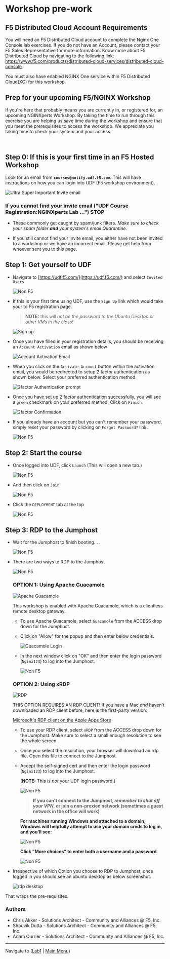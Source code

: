# Workshop pre-work

## F5 Distributed Cloud Account Requirements

You will need an F5 Distributed Cloud account to complete the Nginx One Console lab exercises.  If you do not have an Account, please contact your F5 Sales Representative for more information. Know more about F5 Distributed Cloud by navigating to the following link: https://www.f5.com/products/distributed-cloud-services/distributed-cloud-console.

You must also have enabled NGINX One service within F5 Distributed Cloud(XC) for this workshop.

## Prep for your upcoming F5/NGINX Workshop

If you're here that probably means you are currently in, or registered for, an upcoming NGINXperts Workshop. By taking the time to run through this exercise you are helping us save time during the workshop and ensure that you meet the prerequisites to access the workshop. We appreciate you taking time to check your system and your access.

<br/>

## Step 0: If this is your first time in an F5 Hosted Workshop

Look for an email from **`courses@notify.udf.f5.com`**. This will have instructions on how you can login into UDF (F5 workshop environment).

![Ultra Super Important Invite email](media/megasuperimportantemail.png)

### If you cannot find your invite email ("UDF Course Registration:NGINXperts Lab ...") STOP

- These commonly get caught by spam/junk filters. *Make sure to check your spam folder **and** your system's email Quarantine.*

- If you still cannot find your invite email, you either have not been invited to a workshop or we have an incorrect email. Please get help from whoever sent you to this page.

## Step 1: Get yourself to UDF

- Navigate to [https://udf.f5.com/](https://udf.f5.com/) and select `Invited Users`

    ![Non F5](media/udfloginnonf5.png)

- If this is your first time using UDF, use the `Sign Up` link which would take your to F5 registration page.
  
    >**NOTE:** this will *not be the password to the Ubuntu Desktop or other VMs in the class!*

    ![Sign up](media/F5signup.png)

- Once you have filled in your registration details, you should be receiving an `Account Activation` email as shown below
  
    ![Account Activation Email](media/F5accountactivationemail.png)

- When you click on the `Activate Account` button within the activation email, you would be redirected to setup 2 factor authentication as shown below. Select your preferred authentication method.
  
    ![2factor Authentication prompt](media/2factorAuthentication.png)

- Once you have set up 2 factor authentication successfully, you will see a `green` checkmark on your preferred method. Click on `Finish`.
  
    ![2factor Confirmation](media/2factorConfirmation.png)

- If you already have an account but you can't remember your password, simply reset your password by clicking on `Forgot Password?` link.

    ![Non F5](media/udfloginreset.png "happens to the best of us")

## Step 2: Start the course

- Once logged into UDF, click `Launch` (This will open a new tab.)
  
    ![Non F5](media/courselist.png "click launch")

- And then click on `Join`
  
    ![Non F5](media/joinbutton.png "'Yes I'm sure'")

- Click the `DEPLOYMENT` tab at the top

    ![Non F5](media/almostthere.png "I'm up here")

## Step 3: RDP to the Jumphost

- Wait for the Jumphost to finish booting. . .

    ![Non F5](media/waitforboot.png "loading. . .")

- There are two ways to RDP to the Jumphost

    ![Non F5](media/launchrdp.png "almost there")

  ### OPTION 1: Using **Apache Guacamole**

  ![Apache Guacamole](media/Apache_Guacamole.png)
  
  This workshop is enabled with Apache Guacamole, which is a clientless remote desktop gateway.

  - To use Apache Guacamole, select `Guacamole` from the ACCESS drop down for the Jumphost.

  - Click on "Allow" for the popup and then enter below credentials.

      ![Guacamole Login](media/guacamole_login.png)
  
  - In the next window click on "OK" and then enter the login password (`Nginx123`) to log into the Jumphost.

      ![Non F5](media/useruser.png)

  ### OPTION 2: Using **xRDP**

  ![RDP](media/rdp.png)

  THIS OPTION REQUIRES AN RDP CLIENT! If you have a Mac *and* haven't downloaded an RDP client before, here is the first-party version:

  [Microsoft's RDP client on the Apple Apps Store](https://apps.apple.com/us/app/microsoft-remote-desktop/id1295203466?mt=12)

  - To use your RDP client, select `xRDP` from the ACCESS drop down for the Jumphost. Make sure to select a small enough resolution to see the whole screen.

  - Once you select the resolution, your browser will download an rdp file. Open this file to connect to the Jumphost.

  - Accept the self-signed cert and then enter the login password (`Nginx123`) to log into the Jumphost.
  
    (**NOTE:** This is *not* your UDF login password.)

    ![Non F5](media/useruser.png)

    > **If you can't connect to the Jumphost, *remember to shut off your VPN*, or join a non-proxied network (sometimes a guest network in the office will work)**

    **For machines running Windows and attached to a domain, Windows will helpfully attempt to use your domain creds to log in, and you'll see:**

    ![Non F5](media/domaincreds.png "everyone has credentials.com email accounts right?")

    **Click "More choices" to enter both a username and a password**

    ![Non F5](media/domaincredsannotated.png "green arrows")

- Irrespective of which Option you choose to RDP to Jumphost, once logged in you should see an ubuntu desktop as below screenshot.

  ![rdp desktop](media/rdp_desktop.png)

That wraps the pre-requisites.

### Authors

- Chris Akker - Solutions Architect - Community and Alliances @ F5, Inc.
- Shouvik Dutta - Solutions Architect - Community and Alliances @ F5, Inc.
- Adam Currier - Solutions Architect - Community and Alliances @ F5, Inc.

-------------

Navigate to ([Lab1](../lab1/readme.md) | [Main Menu](../readme.md))
